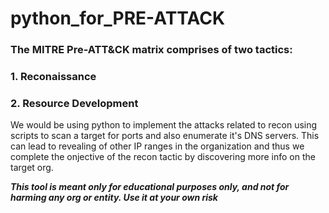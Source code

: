 # python_for_PRE-ATTACK

### The MITRE Pre-ATT&CK matrix comprises of two tactics:
### 1. Reconaissance
### 2. Resource Development

We would be using python to implement the attacks related to recon using scripts to scan a target for ports and also enumerate it's DNS servers. This can lead to revealing of other IP ranges in the organization and thus we complete the onjective of the recon tactic by discovering more info on the target org.

***This tool is meant only for educational purposes only, and not for harming any org or entity. Use it at your own risk***

